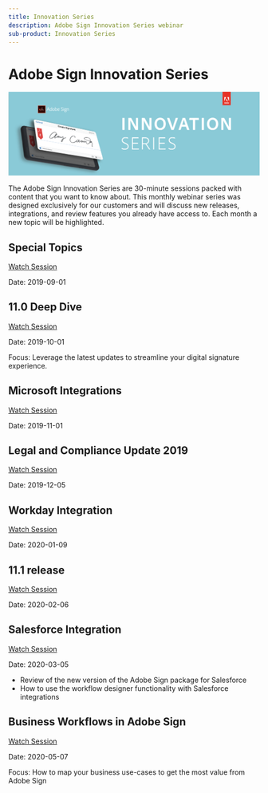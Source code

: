 ```yaml
---
title: Innovation Series
description: Adobe Sign Innovation Series webinar
sub-product: Innovation Series
---
```


# Adobe Sign Innovation Series

![innovation series Banner](assets/isbanner.png) 

The Adobe Sign Innovation Series are 30-minute sessions packed with content that you want to know about. This monthly webinar series was designed exclusively for our customers and will discuss new releases, integrations, and review features you already have access to. Each month a new topic will be highlighted.

## Special Topics

[Watch Session](https://esign.adobeconnect.com/pv4drcf61p8d/)

Date: 2019-09-01

## 11.0 Deep Dive

[Watch Session](https://event.on24.com/wcc/r/2083380/037722BC1F5C05B93106C1C1371D1EB3)

Date: 2019-10-01

Focus: Leverage the latest updates to streamline your digital signature experience.

## Microsoft Integrations

[Watch Session](https://event.on24.com/wcc/r/2106668/C709085AFD1B9352DF93445F0FB5D3A6)

Date: 2019-11-01

## Legal and Compliance Update 2019

[Watch Session](https://event.on24.com/wcc/r/2130120/AF79ECB05BBD52BCE047639E164E29AC)

Date: 2019-12-05

## Workday Integration

[Watch Session](https://event.on24.com/wcc/r/2139357/95509F8510797F5F040478581E641BA2)

Date: 2020-01-09

## 11.1 release

[Watch Session](https://esign.adobe.com/2020-Webinar-InnovationSeries-February.html)

Date: 2020-02-06

## Salesforce Integration

[Watch Session](https://esign.adobe.com/2020-Webinar-InnovationSeries-March.html)

Date: 2020-03-05

* Review of the new version of the Adobe Sign package for Salesforce
* How to use the workflow designer functionality with Salesforce integrations

## Business Workflows in Adobe Sign

[Watch Session](https://esign.adobe.com/2020-Webinar-InnovationSeries-May.html)

Date: 2020-05-07

Focus: How to map your business use-cases to get the most value from Adobe Sign

